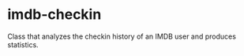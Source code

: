 imdb-checkin
============

Class that analyzes the checkin history of an IMDB user and produces statistics. 
